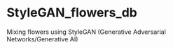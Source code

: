 # StyleGAN_flowers_db
Mixing flowers using StyleGAN (Generative Adversarial Networks/Generative AI)
